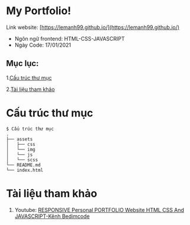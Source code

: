 
# My Portfolio!
Link website:  [https://lemanh99.github.io/](https://lemanh99.github.io/)
- Ngôn ngữ frontend: HTML-CSS-JAVASCRIPT
- Ngày Code: 17/01/2021
## Mục lục:
1.[Cấu trúc thư mục ](#p1)

2.[Tài liệu tham khảo](#p2)
<a id="p1"></a> 
# Cấu trúc thư mục
```
$ Cấu trúc thư mục
.
├── assets
│   ├── css
│   └── img
│   └── js
│   └── scss
└── README.md
└── index.html

```

<a id="p2"></a> 
# Tài liệu tham khảo

1. Youtube: [RESPONSIVE Personal PORTFOLIO Website HTML CSS And JAVASCRIPT-Kênh Bedimcode](https://youtu.be/AKNvTxWOdKw)
